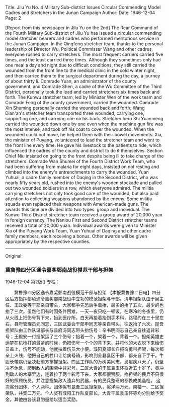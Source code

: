 Title: Jilu Yu No. 4 Military Sub-district Issues Circular Commending Model Cadres and Stretchers in the Junan Campaign
Author:
Date: 1946-12-04
Page: 2

[Report from this newspaper in Jilu Yu on the 2nd] The Rear Command of the Fourth Military Sub-district of Jilu Yu has issued a circular commending model stretcher bearers and cadres who performed meritorious service in the Junan Campaign. In the Qingfeng stretcher team, thanks to the personal leadership of Director Wu, Political Commissar Wang and other cadres, everyone rushed to carry stretchers. The most frequent carriers carried five times, and the least carried three times. Although they sometimes only had one meal a day and night due to difficult conditions, they still carried the wounded from the front line to the medical clinic in the cold winter night, and then carried them to the surgical department during the day, a journey of about thirty li. Comrade Yuan, an administrator of the county government, and Comrade Shen, a cadre of the Wu Committee of the Third District, personally took the lead and carried stretchers six times back and forth. The Kunwu stretcher team, led by Minister Wen of the work team and Comrade Feng of the county government, carried the wounded. Comrade Xin Shuming personally carried the wounded back and forth; Wang Dian'an's stretcher team transported three wounded, carrying one, supporting one, and carrying one on his back. Stretcher hero Shi Yuanmeng carried the wounded down one by one even when the machine gun fire was the most intense, and took off his coat to cover the wounded. When the wounded could not move, he helped them with their bowel movements. Xia, the minister of Puyang, volunteered to lead the stretcher team and went to the front line every time. He gave his livestock to the patients to ride, which influenced the cadres of the county and district to do it themselves. Section Chief Niu insisted on going to the front despite being ill to take charge of the stretchers. Comrade Wan Shumei of the Fourth District Work Team, who had been suffering from malaria for eight days, insisted on not resting and climbed into the enemy's entrenchments to carry the wounded. Yuan Yuhuai, a cadre family member of Daqing in the Second District, who was nearly fifty years old, rushed into the enemy's wooden stockade and pulled out two wounded soldiers in a row, which everyone admired. The militia carrying stretchers not only took good care of the wounded, but also paid attention to collecting weapons abandoned by the enemy. Some militia squads even replaced their weapons with American-made guns.
    The awards this time are divided into two types: group and individual. The Kunwu Third District stretcher team received a group award of 20,000 yuan in foreign currency. The Nanlou First and Second District stretcher teams received a total of 20,000 yuan. Individual awards were given to Minister Xia of the Puyang Work Team, Yuan Yuhuai of Daqing and other cadre family members, each receiving a bonus. Other awards will be given appropriately by the respective counties.



<hr /> 

Original: 


### 冀鲁豫四分区通令嘉奖鄄南战役模范干部与担架

1946-12-04
第2版()
专栏：

　　冀鲁豫四分区通令嘉奖鄄南战役模范干部与担架
    【本报冀鲁豫二日电】四分区后方指挥部顷通令嘉奖鄄南战役中立功的模范担架与干部。清丰担架队由于吴主任、王政委等干部亲自带头，大家都争先恐后争着抬，最多的抬了五次，最少的也抬了三次。虽然他们有时因条件困难，一天一夜只吃一顿饭，在寒冷的冬夜里，仍从火线上把伤号背下来，抬到医疗所，白天再接着抬到手术科，路程约在三十里左右。县府管理员元同志，三区武委会干部申同志等亲自带头，往返抬了六次。昆吾担架队由工作队温部长与县府冯同志带头抬伤号：辛书明同志自己亲自往返背彩号；王殿安一付担架运了三个伤号；抬着一个，架着一个，背着一个。担架英雄史远梦在机枪打的最紧的时候，仍把伤号一个个的背下来，并将他的大衣脱下来给伤员盖上，伤号不能动，他就扶着伤员大小便。濮阳夏部长自报奋勇带担架，每次都亲上火线，他把自己的牲口让给病号骑，影响到全县县区干部，都亲自下手干。牛股长带病仍坚决赴前方掌握担架。四区工作队的万树美同志，发疟疾八天了，仍坚决不休息，爬到敌人的围砦中背彩号。二区大青的干属袁玉怀将近五十岁了，竟冲到敌人的木寨里边，连着拉了两个彩号下来，大家都很赞服。抬担架的民兵不只很好的照顾伤员，并注意搜集敌人遗弃的武器，有的民兵整班的都换成美造枪。
    这次奖分团体、个人两种。团体奖有昆吾三区担架队，奖洋两万元。南楼一、二区担架队，共奖二万元。个人奖有濮阳工作队夏部长，大青干属袁玉怀等均分别给予奖金。其他由各该县酌量给以适当奖励。
